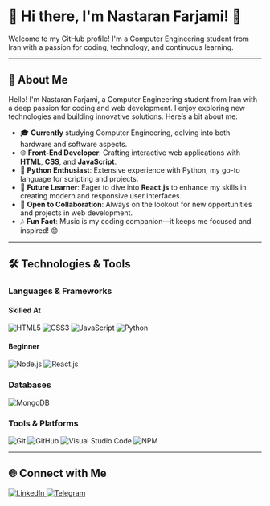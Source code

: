# 🌟 Hi there, I'm Nastaran Farjami! 👋  

Welcome to my GitHub profile! I'm a Computer Engineering student from Iran with a passion for coding, technology, and continuous learning.  

---  

## 🚀 About Me  

Hello! I'm Nastaran Farjami, a Computer Engineering student from Iran with a deep passion for coding and web development. I enjoy exploring new technologies and building innovative solutions. Here’s a bit about me:  

- 🎓 **Currently** studying Computer Engineering, delving into both hardware and software aspects.  
- 🌐 **Front-End Developer**: Crafting interactive web applications with **HTML**, **CSS**, and **JavaScript**.  
- 🐍 **Python Enthusiast**: Extensive experience with Python, my go-to language for scripting and projects.  
- 🚀 **Future Learner**: Eager to dive into **React.js** to enhance my skills in creating modern and responsive user interfaces.  
- 🤝 **Open to Collaboration**: Always on the lookout for new opportunities and projects in web development.  
- 🎶 **Fun Fact**: Music is my coding companion—it keeps me focused and inspired! 😊  

---  

## 🛠️ Technologies & Tools  

### Languages & Frameworks  

#### Skilled At  
<p>  
  <img src="https://img.shields.io/badge/-HTML5-E34F26?style=for-the-badge&logo=html5&logoColor=white" alt="HTML5" />  
  <img src="https://img.shields.io/badge/-CSS3-1572B6?style=for-the-badge&logo=css3" alt="CSS3" />  
  <img src="https://img.shields.io/badge/-JavaScript-F7DF1E?style=for-the-badge&logo=javascript&logoColor=black" alt="JavaScript" />  
  <img src="https://img.shields.io/badge/-Python-3776AB?style=for-the-badge&logo=python&logoColor=white" alt="Python" />  
</p>  

#### Beginner  
<p>  
  <img src="https://img.shields.io/badge/-Node.js-339933?style=for-the-badge&logo=node.js&logoColor=white" alt="Node.js" />  
  <img src="https://img.shields.io/badge/-React.js-61DAFB?style=for-the-badge&logo=react&logoColor=black" alt="React.js" />  
</p>  

### Databases  
<p>  
  <img src="https://img.shields.io/badge/-MongoDB-47A248?style=for-the-badge&logo=mongodb&logoColor=white" alt="MongoDB" />  
</p>  

### Tools & Platforms  
<p>  
  <img src="https://img.shields.io/badge/-Git-F05032?style=for-the-badge&logo=git&logoColor=white" alt="Git" />  
  <img src="https://img.shields.io/badge/-GitHub-181717?style=for-the-badge&logo=github" alt="GitHub" />  
  <img src="https://img.shields.io/badge/-VS%20Code-007ACC?style=for-the-badge&logo=visual-studio-code&logoColor=white" alt="Visual Studio Code" />  
  <img src="https://img.shields.io/badge/-NPM-CB3837?style=for-the-badge&logo=npm&logoColor=white" alt="NPM" />  
</p>  

---  

## 🌐 Connect with Me  

<p>  
  <a href="https://www.linkedin.com/in/nastaran-farjami-63b33928b?utm_source=share&utm_campaign=share_via&utm_content=profile&utm_medium=android_app">  
    <img src="https://img.shields.io/badge/-LinkedIn-0077B5?style=for-the-badge&logo=linkedin&logoColor=white" alt="LinkedIn" />  
  </a>  
  <a href="#">  
    <img src="https://img.shields.io/badge/-Telegram-2CA5E0?style=for-the-badge&logo=telegram&logoColor=white" alt="Telegram" />  
  </a>  
</p>
